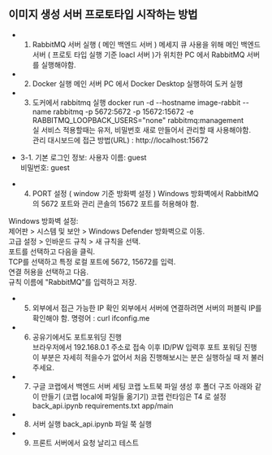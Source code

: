 ## 이미지 생성 서버 프로토타입 시작하는 방법

- 1. RabbitMQ 서버 실행 ( 메인 백엔드 서버 )
메세지 큐 사용을 위해 메인 백엔드 서버 ( 프로토 타입 실행 기준 loacl 서버 )가 위치한 PC 에서 RabbitMQ 서버를 실행해야함.  


- 2. Docker 실행
메인 서버 PC 에서 Docker Desktop 실행하여 도커 실행 

- 3. 도커에서 rabbitmq 실행
docker run -d --hostname image-rabbit --name rabbitmq -p 5672:5672 -p 15672:15672 -e RABBITMQ_LOOPBACK_USERS="none" rabbitmq:management  
실 서비스 적용할때는 유저, 비밀번호 새로 만들어서 관리할 때 사용해야함.  
관리 대시보드에 접근 방법(URL) : http://localhost:15672  

- 3-1. 기본 로그인 정보:
사용자 이름: guest  
비밀번호: guest  

- 4. PORT 설정 ( window 기준 방화벽 설정 )
Windows 방화벽에서 RabbitMQ의 5672 포트와 관리 콘솔의 15672 포트를 허용해야 함.  

Windows 방화벽 설정:  
제어판 > 시스템 및 보안 > Windows Defender 방화벽으로 이동.  
고급 설정 > 인바운드 규칙 > 새 규칙을 선택.  
포트를 선택하고 다음을 클릭.  
TCP를 선택하고 특정 로컬 포트에 5672, 15672를 입력.  
연결 허용을 선택하고 다음.  
규칙 이름에 "RabbitMQ"를 입력하고 저장.  

- 5. 외부에서 접근 가능한 IP 확인
외부에서 서버에 연결하려면 서버의 퍼블릭 IP를 확인해야 함.
명령어 : curl ifconfig.me

- 6. 공유기에서도 포트포워딩 진행  
브라우저에서 192.168.0.1 주소로 접속 이후 ID/PW 입력후 포트 포워딩 진행  
이 부분은 자세히 적을수가 없어서 처음 진행해보시는 분은 실행하실 때 저 불러주세요.  

- 7. 구글 코랩에서 백엔드 서버 세팅
코랩 노트북 파일 생성 후 폴더 구조 아래와 같이 만들기 (코랩 local에 파일들 옮기기)
코랩 런타임은 T4 로 설정
back_api.ipynb
requirements.txt
app/main

- 8. 서버 실행
back_api.ipynb 파일 쭉 실행

- 9. 프론트 서버에서 요청 날리고 테스트
